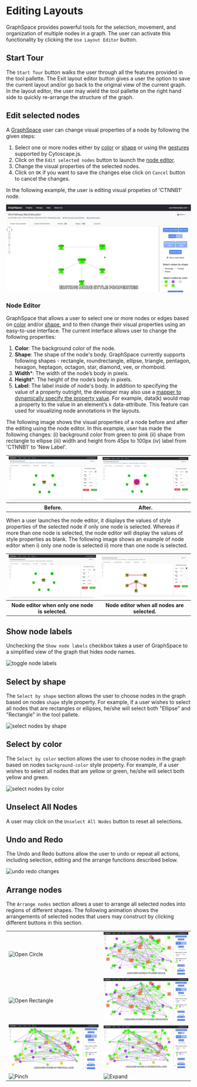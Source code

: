 # Editing Layouts

GraphSpace provides powerful tools for the selection, movement, and organization of multiple nodes in a graph. The user can activate this functionality by clicking the `Use Layout Editor` button. 

## Start Tour 

The `Start Tour` button walks the user through all the features provided in the tool pallette. The Exit layout editor button gives a user the option to save the current layout and/or go back to the original view of the current graph. In the layout editor, the user may wield the tool pallette on the right hand side to quickly re-arrange the structure of the graph. 

## Edit selected nodes

A [GraphSpace](http://www.graphspace.org) user can change visual properties of a node by following the given steps:

1. Select one or more nodes either by [color](#select-by-color) or [shape](#select-by-shape) or using the [gestures](http://js.cytoscape.org/#notation/gestures) supported by Cytoscape.js.
2. Click on the `Edit selected nodes` button to launch the [node editor](#node-editor).
3. Change the visual properties of the selected nodes.
4. Click on `OK` if you want to save the changes else click on `Cancel` button to cancel the changes.

In the following example, the user is editing visual propeties of 'CTNNB1' node.

![editing nodes](_static/gifs/gs-screenshot-user1-wnt-pathway-reconstruction-node-editor-with-caption.gif)

### Node Editor

GraphSpace that allows a user to select one or more nodes or edges based on [color](#select-by-color) and/or [shape](#select-by-shape), and to then change their visual properties using an easy-to-use interface. The current interface allows user to change the following properties:

1. **Color**: The background color of the node.
2. **Shape**: The shape of the node's body. GraphSpace currently supports following shapes - rectangle, roundrectangle, ellipse, triangle, pentagon, hexagon, heptagon, octagon, star, diamond, vee, or rhomboid.
3. **Width***: The width of the node’s body in pixels.
4. **Height***: The height of the node’s body in pixels.
5. **Label**: The label inside of node's body. In addition to specifying the value of a property outright, the developer may also use a [mapper to dynamically specify the property value](http://js.cytoscape.org/#style/mappers). For example, data(k) would map a property to the value in an element’s `k` data-attribute. This feature can used for visualizing node annotations in the layouts.

The following image shows the visual properties of a node before and after the editing using the node editor. In this example, user has made the following changes: (i) background color from green to pink (ii) shape from rectangle to ellipse (iii) width and height from 45px to 100px (iv) label from 'CTNNB1' to 'New Label'.

<table cellspacing="0">
<tr> 
   <td class="">
      <img src="_static/images/gs-screenshot-user1-node-editor-before edit.png" alt="Before editing"/>
   </td>               
   <td class="">
      <img src="_static/images/gs-screenshot-user1-node-editor-after edit.png" alt="After editing"/>
   </td> 
</tr>
<tr> 
   <th class="">
      Before.
   </th>               
   <th class="">
      After.
   </th> 
</tr>
</table>

When a user launches the node editor, it displays the values of style properties of the selected node if only one node is selected. Whereas if more than one node is selected, the node editor will display the values of style properties as blank. The following image shows an example of node editor when i) only one node is selected ii) more than one node is selected.


<table cellspacing="0">
<tr> 
   <td class="">
      <img src="_static/images/gs-screenshot-user1-node-editor-one-node-selected.png" alt="One node selected"/>
   </td>               
   <td class="">
      <img src="_static/images/gs-screenshot-user1-node-editor-all-nodes-selected.png" alt="All nodes selected"/>
   </td> 
</tr>
<tr> 
   <th class="">
      Node editor when only one node is selected.
   </th>               
   <th class="">
      Node editor when all nodes are selected.
   </th> 
</tr>
</table>


## Show node labels

Unchecking the `Show node labels` checkbox takes a user of GraphSpace to a simplified view of the graph that hides node names.

![toggle node labels](_static/gifs/gs-screenshot-user1-wnt-pathway-reconstruction-toggle-node-labels-with-caption.gif)

## Select by shape

The `Select by shape` section allows the user to choose nodes in the graph based on nodes `shape` style property. For example, if a user wishes to select all nodes that are rectangles or ellipses, he/she will select both "Ellipse" and "Rectangle" in the tool pallete.

![select nodes by shape](_static/gifs/gs-screenshot-user1-wnt-pathway-reconstruction-select-nodes-by-shape-with-caption.gif)

## Select by color

The `Select by color` section allows the user to choose nodes in the graph based on nodes `background-color` style property. For example, if a user wishes to select all nodes that are yellow or green, he/she will select both yellow and green.

![select nodes by color](_static/gifs/gs-screenshot-user1-wnt-pathway-reconstruction-select-nodes-by-color-with-caption.gif)


## Unselect All Nodes

A user may click on the `Unselect All Nodes` button to reset all selections.

## Undo and Redo

The Undo and Redo buttons allow the user to undo or repeat all actions, including selection, editing and the arrange functions described below.

![undo redo changes](_static/gifs/gs-screenshot-user1-wnt-pathway-reconstruction-arrange-nodes-undo-redo-with-caption.gif)


## Arrange nodes 

The `Arrange nodes` section allows a user to arrange all selected nodes into regions of different shapes. The following animation shows the arrangements of selected nodes that users may construct by clicking different buttons in this section.

<table cellspacing="0">
<tr> 
   <td class="">
      <img src="_static/gifs/gs-screenshot-user1-wnt-pathway-reconstruction-arrange-nodes-open-circle-with-caption.gif" alt="Open Circle"/>
   </td>               
   <td class="">
      <img src="_static/gifs/gs-screenshot-user1-wnt-pathway-reconstruction-arrange-nodes-closed-circle-with-caption.gif" alt="Closed Circle"/>
   </td> 
</tr>
<tr> 
   <td class="">
      <img src="_static/gifs/gs-screenshot-user1-wnt-pathway-reconstruction-arrange-nodes-open-rectangle-with-caption.gif" alt="Open Rectangle"/>
   </td>               
   <td class="">
      <img src="_static/gifs/gs-screenshot-user1-wnt-pathway-reconstruction-arrange-nodes-closed-rectangle-with-caption.gif" alt="Closed Rectangle"/>
   </td> 
</tr>
<tr> 
   <td class="">
      <img src="_static/gifs/gs-screenshot-user1-wnt-pathway-reconstruction-arrange-nodes-vertical-with-caption.gif" alt="Vertical line"/>
   </td>               
   <td class="">
      <img src="_static/gifs/gs-screenshot-user1-wnt-pathway-reconstruction-arrange-nodes-horizontal-with-caption.gif" alt="Horizontal line"/>
   </td> 
</tr>
<tr> 
   <td class="">
      <img src="_static/gifs/gs-screenshot-user1-wnt-pathway-reconstruction-arrange-nodes-pinch-with-caption.gif" alt="Pinch"/>
   </td>               
   <td class="">
      <img src="_static/gifs/gs-screenshot-user1-wnt-pathway-reconstruction-arrange-nodes-expand-with-caption.gif" alt="Expand"/>
   </td> 
</tr>
</table>




